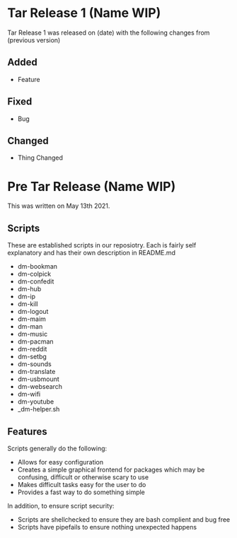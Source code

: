 # Tar Release 1 (Name WIP)

Tar Release 1 was released on (date) with the following changes from (previous version)

## Added

+ Feature

## Fixed

+ Bug

## Changed 

+ Thing Changed

# Pre Tar Release (Name WIP)

This was written on May 13th 2021.

## Scripts

These are established scripts in our reposiotry. Each is fairly self explanatory and has their own description in README.md

+ dm-bookman
+ dm-colpick
+ dm-confedit
+ dm-hub
+ dm-ip
+ dm-kill
+ dm-logout
+ dm-maim
+ dm-man
+ dm-music
+ dm-pacman
+ dm-reddit
+ dm-setbg
+ dm-sounds
+ dm-translate
+ dm-usbmount
+ dm-websearch
+ dm-wifi
+ dm-youtube
+ _dm-helper.sh

## Features

Scripts generally do the following:

+ Allows for easy configuration
+ Creates a simple graphical frontend for packages which may be confusing, difficult or otherwise scary to use
+ Makes difficult tasks easy for the user to do
+ Provides a fast way to do something simple

In addition, to ensure script security:

+ Scripts are shellchecked to ensure they are bash complient and bug free
+ Scripts have pipefails to ensure nothing unexpected happens
